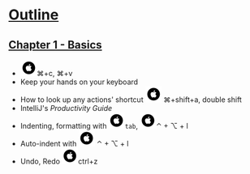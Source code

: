 # [Outline](outline.md)

## [Chapter 1 - Basics](./chapter1.md)
* ![Mac](./icons/glyph-apple-32.png)&#8984;+c, &#8984;+v
* Keep your hands on your keyboard
* How to look up any actions' shortcut ![Mac](./icons/glyph-apple-32.png) &#8984;+shift+a, double shift
* IntelliJ's _Productivity Guide_
* Indenting, formatting with ![Mac](./icons/glyph-apple-32.png)`tab`, ![Mac](./icons/glyph-apple-32.png)&#8963; + &#8997; + l
* Auto-indent with ![Mac](./icons/glyph-apple-32.png) &#8963; + &#8997; + l
* Undo, Redo ![Windows](./icons/glyph-apple-32.png)ctrl+z
